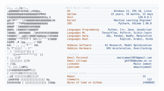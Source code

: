 <picture>
  <source srcset="https://raw.githubusercontent.com/mmazinjameel/mmazinjameel/main/dark_mode.svg?v=1758960712" media="(prefers-color-scheme: dark)">
  <img src="https://raw.githubusercontent.com/mmazinjameel/mmazinjameel/main/light_mode.svg?v=1758960712">
</picture>
